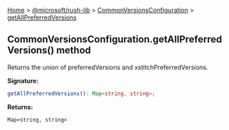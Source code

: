 [Home](./index) &gt; [@microsoft/rush-lib](./rush-lib.md) &gt; [CommonVersionsConfiguration](./rush-lib.commonversionsconfiguration.md) &gt; [getAllPreferredVersions](./rush-lib.commonversionsconfiguration.getallpreferredversions.md)

## CommonVersionsConfiguration.getAllPreferredVersions() method

Returns the union of preferredVersions and xstitchPreferredVersions.

<b>Signature:</b>

```typescript
getAllPreferredVersions(): Map<string, string>;
```
<b>Returns:</b>

`Map<string, string>`

